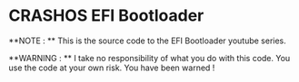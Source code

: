 # CRASHOS EFI Bootloader

**NOTE : **
    This is the source code to the EFI Bootloader youtube series.  
	
**WARNING : **
    I take no responsibility of what you do with this code. You use the code at your own risk. You have been warned !  
